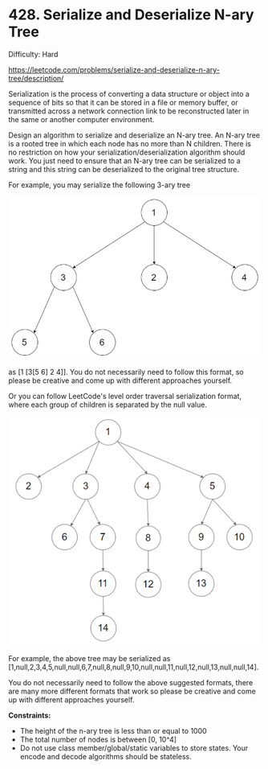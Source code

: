 # 428. Serialize and Deserialize N-ary Tree

Difficulty: Hard

https://leetcode.com/problems/serialize-and-deserialize-n-ary-tree/description/

Serialization is the process of converting a data structure or object into a sequence of bits so that it can be stored in a file or memory buffer, or transmitted across a network connection link to be reconstructed later in the same or another computer environment.

Design an algorithm to serialize and deserialize an N-ary tree. An N-ary tree is a rooted tree in which each node has no more than N children. There is no restriction on how your serialization/deserialization algorithm should work. You just need to ensure that an N-ary tree can be serialized to a string and this string can be deserialized to the original tree structure.

For example, you may serialize the following 3-ary tree

![alt text](NaryTreeExample.png) 

as [1 [3[5 6] 2 4]]. You do not necessarily need to follow this format, so please be creative and come up with different approaches yourself.

Or you can follow LeetCode's level order traversal serialization format, where each group of children is separated by the null value.

![ex](ex.png)

For example, the above tree may be serialized as [1,null,2,3,4,5,null,null,6,7,null,8,null,9,10,null,null,11,null,12,null,13,null,null,14].

You do not necessarily need to follow the above suggested formats, there are many more different formats that work so please be creative and come up with different approaches yourself.

**Constraints:**

* The height of the n-ary tree is less than or equal to 1000
* The total number of nodes is between [0, 10^4]
* Do not use class member/global/static variables to store states. Your encode and decode algorithms should be stateless.
